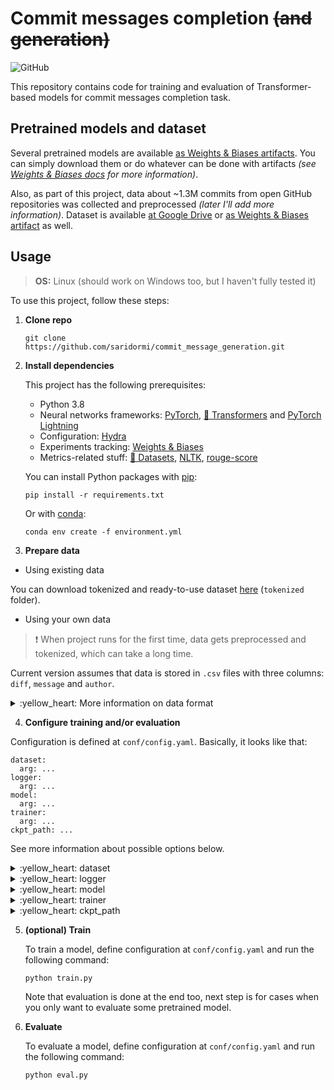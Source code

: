 # Commit messages completion ~~(and generation)~~
![GitHub](https://img.shields.io/github/license/saridormi/commit_message_generation?style=for-the-badge) 

This repository contains code for training and evaluation of Transformer-based models for commit messages completion task.

## Pretrained models and dataset

Several pretrained models are available [as Weights & Biases artifacts](https://wandb.ai/saridormi/commit_message_generation/artifacts/model). You can simply download them or do whatever can be done with artifacts *(see [Weights & Biases docs](https://docs.wandb.ai/guides/artifacts) for more information)*.

Also, as part of this project, data about ~1.3M commits from open GitHub repositories was collected and preprocessed *(later I'll add more information)*.  Dataset is available [at Google Drive](https://drive.google.com/drive/folders/1MgwVpvD2QYL5F3xZGdmb40T7RHdQEe7y)  or [as Weights & Biases artifact](https://wandb.ai/saridormi/commit_message_generation/artifacts/dataset) as well. 

## Usage
> **OS:** Linux (should work on Windows too, but I haven't fully tested it)

To use this project, follow these steps:

1. **Clone repo**
    ```
    git clone https://github.com/saridormi/commit_message_generation.git
    ```
2. **Install dependencies**

    This project has the following prerequisites:
    * Python 3.8
    * Neural networks frameworks: [PyTorch](https://pytorch.org/), [🤗 Transformers](https://huggingface.co/transformers/) and [PyTorch Lightning](https://www.pytorchlightning.ai/)
    * Configuration: [Hydra](https://hydra.cc/)
    * Experiments tracking: [Weights & Biases](https://wandb.ai/site)
    * Metrics-related stuff: [🤗 Datasets](https://huggingface.co/docs/datasets/), [NLTK](https://www.nltk.org/), [rouge-score](https://pypi.org/project/rouge-score/)

    You can install Python packages with [pip](https://pip.pypa.io/en/stable/):
    ```
    pip install -r requirements.txt
    ```
    Or with [conda](https://docs.conda.io/en/latest/):
    ```
    conda env create -f environment.yml
    ```
3. **Prepare data**
- Using existing data

You can download tokenized and ready-to-use dataset [here](https://drive.google.com/drive/folders/1MgwVpvD2QYL5F3xZGdmb40T7RHdQEe7y) (`tokenized` folder).

- Using your own data

> ❗ When project runs for the first time, data gets preprocessed and tokenized, which can take a long time.
    
Current version assumes that data is stored in `.csv` files with three columns: `diff`, `message` and `author`.

<details>
<summary>:yellow_heart: More information on data format</summary>

* Diff is basically `git diff` output string but some special info like `index e345a66..f841d45` or `@@ -6,22 +6,24 @@` is omitted and it additionally contains special token `<FILE>` in lines with filenames. 
* Message is, well, commit message. 

 Note that in both cases input lines are separated with `<nl>` token and punctuation is additionally separated by whitespaces.
* Author can be anything that can be used as a dictionary key, e.g. some `id` integer or `name` string or `(name, email)` tuple.

Super simple examples of data format in cases of modifying, adding, deleting or renaming file:
|author|diff|message|
|:-:|:-:|:-:|
|1|<FILE> conf / config . yaml <nl> - batch_size : 4 <nl> + batch_size : 8|Change config|
|2|new file <nl> <FILE> conf / config . yaml <nl> + batch_size : 8|Add config|
|1|deleted file <nl> <FILE> conf / config . yaml <nl> - batch_size : 4|Remove config|
|2|rename from conf / config . yaml <nl> rename to conf / conf . yaml|Rename config|
</details>

4. **Configure training and/or evaluation**

Configuration is defined at `conf/config.yaml`. Basically, it looks like that:

```
dataset:
  arg: ...
logger:
  arg: ...
model:
  arg: ...
trainer:
  arg: ...
ckpt_path: ...
```

See more information about possible options below.

<details>
<summary>:yellow_heart: dataset</summary>

Defines everything data-related

* `dataset_root`: your path to data
        
* `with_history`: **true** if you want to use previous message history during training and evaluation and **false** otherwise
        
* `history_max_len`: maximum allowed number of tokens in previous message history and message combined
        
* `encoder_name_or_path`: pretrained model name or path for **diff tokenizer** *(see [HuggingFace docs](https://huggingface.co/transformers/v4.2.2/internal/tokenization_utils.html#transformers.tokenization_utils_base.PreTrainedTokenizerBase.from_pretrained) for additional info)*
        
* `decoder_name_or_path`: pretrained model name or path for **message tokenizer** *(see [HuggingFace docs](https://huggingface.co/transformers/v4.2.2/internal/tokenization_utils.html#transformers.tokenization_utils_base.PreTrainedTokenizerBase.from_pretrained) for additional info)*
        
* `local_rank` and `world_size` are needed for multi-GPU setup, they are set automatically
        
* `train_dataloader_conf` and etc. are passed to corresponding dataloaders *(see [PyTorch docs](https://pytorch.org/docs/1.7.0/data.html#torch.utils.data.DataLoader) for additional info)*
</details>

<details>
<summary>:yellow_heart: logger</summary>
Defines everything logging-related

* `_target_`: logger object that you want to use *(for Weights & Biases it's `pytorch_lightning.loggers.WandbLogger`, see [PyTorch Lightning docs](https://pytorch-lightning.readthedocs.io/en/1.1.4/logging.html#supported-loggers) for other options)*

* everything else is passed to logger object as kwargs
</details>

<details>
<summary>:yellow_heart: model</summary>
Defines everything model-related

Note that this project supports full encoder-decoder Transformer model and Transformer decoder model.

* `encoder_decoder`:  **true** if you want to use full encoder-decoder Transformer and **false** if you want to use Transformer decoder

Let's discuss these two cases separately.

1. Encoder-decoder:

  * `learning_rate`: pretty self-explanatory, but note that [`get_linear_schedule_with_warmup`](https://huggingface.co/transformers/v4.2.2/main_classes/optimizer_schedules.html#transformers.get_linear_schedule_with_warmup) is used so this learning rate value is maximum and it is reached after 4000 steps
  * `decoder_name_or_path`: pretrained model name or path for **decoder** *(see [HuggingFace docs](https://huggingface.co/transformers/v4.2.2/internal/tokenization_utils.html#transformers.tokenization_utils_base.PreTrainedTokenizerBase.from_pretrained) for additional info)*
  * `encoder_name_or_path`: pretrained model name or path for **encoder** *(see [HuggingFace docs](https://huggingface.co/transformers/v4.2.2/internal/tokenization_utils.html#transformers.tokenization_utils_base.PreTrainedTokenizerBase.from_pretrained) for additional info)*
  * `num_layers_encoder`: number of layers in **encoder**
  * `num_layers_decoder`: number of layers in **decoder**

You have to specify either `num_layers` for training from scratch or `name_or_path` for loading pretrained models. You can also specify `num_layers` for pretrained models, if it is less than actual number of layers in pretrained checkpoint, `num_layers` layers will be chosen uniformly.

2. Decoder-only:
  
  * `learning_rate`: pretty self-explanatory, but note that [`get_linear_schedule_with_warmup`](https://huggingface.co/transformers/v4.2.2/main_classes/optimizer_schedules.html#transformers.get_linear_schedule_with_warmup) is used so this learning rate value is maximum and it is reached after 4000 steps
  * `decoder_name_or_path`: pretrained model name or path for **decoder** *(see [HuggingFace docs](https://huggingface.co/transformers/v4.2.2/internal/tokenization_utils.html#transformers.tokenization_utils_base.PreTrainedTokenizerBase.from_pretrained) for additional info)*
</details>

<details>
<summary>:yellow_heart: trainer</summary>
Defines everything trainer-related

All options from here are passed to Trainer as kwargs. See [PyTorch Lightning docs](https://pytorch-lightning.readthedocs.io/en/1.1.4/trainer.html) for more information.
</details>

<details>
<summary>:yellow_heart: ckpt_path</summary>
Provide a path to pretrained model checkpoint here to evaluate it.
</details>

5. **(optional) Train**
    
    To train a model, define configuration at `conf/config.yaml` and run the following command:
    ```
    python train.py
    ```

    Note that evaluation is done at the end too, next step is for cases when you only want to evaluate some pretrained model.
    
6. **Evaluate**

    To evaluate a model, define configuration at `conf/config.yaml` and run the following command:
    ```
    python eval.py
    ```
